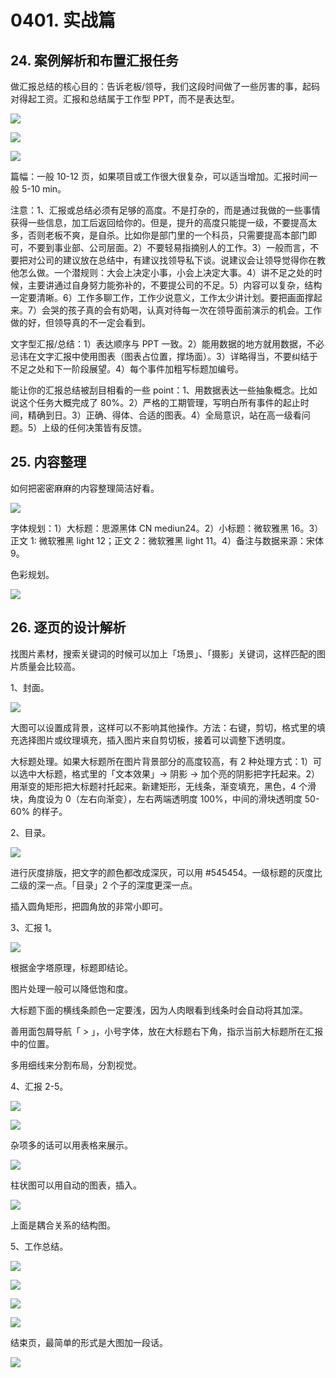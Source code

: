 # 0401. 实战篇

## 24. 案例解析和布置汇报任务

做汇报总结的核心目的：告诉老板/领导，我们这段时间做了一些厉害的事，起码对得起工资。汇报和总结属于工作型 PPT，而不是表达型。

![](./res/2020035.png)

![](./res/2020036.png)

![](./res/2020037.png)

篇幅：一般 10-12 页，如果项目或工作很大很复杂，可以适当增加。汇报时间一般 5-10 min。

注意：1、汇报或总结必须有足够的高度。不是打杂的，而是通过我做的一些事情获得一些信息，加工后返回给你的。但是，提升的高度只能提一级，不要提高太多，否则老板不爽，是自杀。比如你是部门里的一个科员，只需要提高本部门即可，不要到事业部、公司层面。2）不要轻易指摘别人的工作。3）一般而言，不要把对公司的建议放在总结中，有建议找领导私下谈。说建议会让领导觉得你在教他怎么做。一个潜规则：大会上决定小事，小会上决定大事。4）讲不足之处的时候，主要讲通过自身努力能弥补的，不要提公司的不足。5）内容可以复杂，结构一定要清晰。6）工作多聊工作，工作少说意义，工作太少讲计划。要把画面撑起来。7）会哭的孩子真的会有奶喝，认真对待每一次在领导面前演示的机会。工作做的好，但领导真的不一定会看到。

文字型汇报/总结：1）表达顺序与 PPT 一致。2）能用数据的地方就用数据，不必忌讳在文字汇报中使用图表（图表占位置，撑场面）。3）详略得当，不要纠结于不足之处和下一阶段展望。4）每个事件加粗写标题加编号。

能让你的汇报总结被刮目相看的一些 point：1、用数据表达一些抽象概念。比如说这个任务大概完成了 80%。2）严格的工期管理，写明白所有事件的起止时间，精确到日。3）正确、得体、合适的图表。4）全局意识，站在高一级看问题。5）上级的任何决策皆有反馈。

## 25. 内容整理

如何把密密麻麻的内容整理简洁好看。

![](./res/2020038.png)

字体规划：1）大标题：思源黑体 CN mediun24。2）小标题：微软雅黑 16。3）正文 1: 微软雅黑 light 12；正文 2：微软雅黑 light 11。4）备注与数据来源：宋体 9。

色彩规划。

![](./res/2020039.png)

## 26. 逐页的设计解析

找图片素材，搜索关键词的时候可以加上「场景」、「摄影」关键词，这样匹配的图片质量会比较高。

1、封面。

![](./res/2020040.png)

大图可以设置成背景，这样可以不影响其他操作。方法：右键，剪切，格式里的填充选择图片或纹理填充，插入图片来自剪切板，接着可以调整下透明度。

大标题处理。如果大标题所在图片背景部分的高度较高，有 2 种处理方式：1）可以选中大标题，格式里的「文本效果」-> 阴影 -> 加个亮的阴影把字托起来。2）用渐变的矩形把大标题衬托起来。新建矩形，无线条，渐变填充，黑色，4 个滑块，角度设为 0（左右向渐变），左右两端透明度 100%，中间的滑块透明度 50-60% 的样子。

2、目录。

![](./res/2020041.png)

进行灰度排版，把文字的颜色都改成深灰，可以用 #545454。一级标题的灰度比二级的深一点。「目录」2 个子的深度更深一点。

插入圆角矩形，把圆角放的非常小即可。

3、汇报 1。

![](./res/2020042.png)

根据金字塔原理，标题即结论。

图片处理一般可以降低饱和度。

大标题下面的横线条颜色一定要浅，因为人肉眼看到线条时会自动将其加深。

善用面包屑导航「 > 」，小号字体，放在大标题右下角，指示当前大标题所在汇报中的位置。

多用细线来分割布局，分割视觉。

4、汇报 2-5。

![](./res/2020043.png)

![](./res/2020044.png)

杂项多的话可以用表格来展示。

![](./res/2020045.png)

柱状图可以用自动的图表，插入。

![](./res/2020046.png)

上面是耦合关系的结构图。

5、工作总结。

![](./res/2020047.png)

![](./res/2020048.png)

![](./res/2020049.png)

![](./res/2020050.png)

结束页，最简单的形式是大图加一段话。

![](./res/2020051.png)
